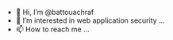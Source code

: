 - 👋 Hi, I’m @battouachraf
- 👀 I’m interested in web application security ...
- 📫 How to reach me ...

<!---
battouachraf/battouachraf is a ✨ special ✨ repository because its `README.md` (this file) appears on your GitHub profile.
You can click the Preview link to take a look at your changes.
--->

